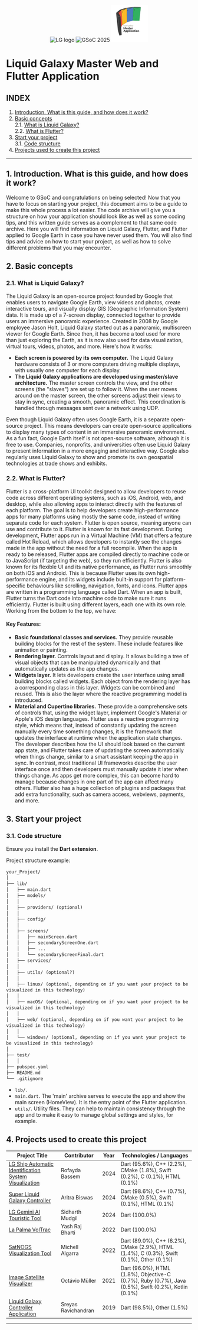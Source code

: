 <div><center>
<img src="https://blogger.googleusercontent.com/img/b/R29vZ2xl/AVvXsEjzI4JzY6oUy-dQaiW-HLmn5NQ7qiw7NUOoK-2cDU9cI6JwhPrNv0EkCacuKWFViEgXYrCFzlbCtHZQffY6a73j6_ATFjfeU7r6OxXxN5K8sGjfOlp3vvd6eCXZrozlu34fUG5_cKHmzZWa4axb-vJRKjLr2tryz0Zw30gTv3S0ET57xsCiD25WMPn3wA/s800/LIQUIDGALAXYLOGO.png" height="80" alt="LG logo"> <img src="https://media.licdn.com/dms/image/v2/D5622AQFBOm69p-dqTw/feedshare-shrink_800/feedshare-shrink_800/0/1726943125286?e=2147483647&v=beta&t=lb1DLkLO9TE_f32YzmFLJc7QxIMUEvBjZdu2IvImTdw" height="80" alt="GSoC 2025"> <img src="images/LGMasterWebAppLogo.png" height="100" alt="LG Master Web App logo">
</center></div>


# Liquid Galaxy Master Web and Flutter Application 


## INDEX

1. [Introduction. What is this guide, and how does it work?](#id1)
2. [Basic concepts](#id2)  
   2.1. [What is Liquid Galaxy?](#id21)  
   2.2. [What is Flutter?](#id22)  
3. [Start your project](#id3)  
   3.1. [Code structure](#id31)  
4. [Projects used to create this project](#id4)  

---

<h2 id="id1"> 1. Introduction. What is this guide, and how does it work? </h2>

Welcome to GSoC and congratulations on being selected! Now that you have to focus on starting your project, this document aims to be a guide to make this whole process a lot easier.
The code archive will give you a structure on how your application should look like as well as some coding tips, and this written guide serves as a complement to that same code archive. Here you will find information on Liquid Galaxy, Flutter, and Flutter applied to Google Earth in case you have never used them. You will also find tips and advice on how to start your project, as well as how to solve different problems that you may encounter.


<h2 id="id2"> 2. Basic concepts </h2>

<h3 id="id21"> 2.1. What is Liquid Galaxy? </h3>
The Liquid Galaxy is an open-source project founded by Google that enables users to navigate Google Earth, view videos and photos, create interactive tours, and visually display GIS (Geographic Information System) data. It is made up of a 7-screen display, connected together to provide users an immersive panoramic experience. Created in 2008 by Google employee Jason Holt, Liquid Galaxy started out as a panoramic, multiscreen viewer for Google Earth. Since then, it has become a tool used for more than just exploring the Earth, as it is now also used for data visualization, virtual tours, videos, photos, and more. Here's how it works:

- **Each screen is powered by its own computer.**  The Liquid Galaxy hardware consists of 3 or more computers driving multiple displays, with usually one computer for each display.
- **The Liquid Galaxy applications are developed using master/slave architecture.** The master screen controls the view, and the other screens (the "slaves") are set up to follow it. When the user moves around on the master screen, the other screens adjust their views to stay in sync, creating a smooth, panoramic effect. This coordination is handled through messages sent over a network using UDP.

Even though Liquid Galaxy often uses Google Earth, it is a separate open-source project. This means developers can create open-source applications to display many types of content in an immersive panoramic environment. As a fun fact, Google Earth itself is not open-source software, although it is free to use.
Companies, nonprofits, and universities often use Liquid Galaxy to present information in a more engaging and interactive way. Google also regularly uses Liquid Galaxy to show and promote its own geospatial technologies at trade shows and exhibits.

<h3 id="id22"> 2.2. What is Flutter? </h3>

Flutter is a cross-platform UI toolkit designed to allow developers to reuse code across different operating systems, such as iOS, Android, web, and desktop, while also allowing apps to interact directly with the features of each platform. The goal is to help developers create high-performance apps for many platforms using mostly the same code, instead of writing separate code for each system. Flutter is open source, meaning anyone can use and contribute to it.
Flutter is known for its fast development. During development, Flutter apps run in a Virtual Machine (VM) that offers a feature called Hot Reload, which allows developers to instantly see the changes made in the app without the need for a full recompile. When the app is ready to be released, Flutter apps are compiled directly to machine code or to JavaScript (if targeting the web), so they run efficiently. Flutter is also known for its flexible UI and its native performance, as Flutter runs smoothly on both iOS and Android. This is because Flutter uses its own high-performance engine, and its widgets include built-in support for platform-specific behaviours like scrolling, navigation, fonts, and icons.
Flutter apps are written in a programming language called Dart. When an app is built, Flutter turns the Dart code into machine code to make sure it runs efficiently. Flutter is built using different layers, each one with its own role. Working from the bottom to the top, we have:

#### Key Features:

- **Basic foundational classes and services.** They provide reusable building blocks for the rest of the system. These include features like animation or painting.
- **Rendering layer.** Controls layout and display. It allows building a tree of visual objects that can be manipulated dynamically and that automatically updates as the app changes.
- **Widgets layer.** It lets developers create the user interface using small building blocks called widgets. Each object from the rendering layer has a corresponding class in this layer. Widgets can be combined and reused. This is also the layer where the reactive programming model is introduced.
- **Material and Cupertino libraries.** These provide a comprehensive sets of controls that, using the widget layer, implement Google's Material or Apple's iOS design languages.
Flutter uses a reactive programming style, which means that, instead of constantly updating the screen manually every time something changes, it is the framework that updates the interface at runtime when the application state changes. The developer describes how the UI should look based on the current app state, and Flutter takes care of updating the screen automatically when things change, similar to a smart assistant keeping the app in sync.
In contrast, most traditional UI frameworks describe the user interface once and then developers must manually update it later when things change. As apps get more complex, this can become hard to manage because changes in one part of the app can affect many others. Flutter also has a huge collection of plugins and packages that add extra functionality, such as camera access, webviews, payments, and more.


<h2 id="id3"> 3. Start your project </h2>

<h3 id="id31"> 3.1. Code structure </h3>

Ensure you install the **Dart extension**.

Project structure example:

```plaintext
your_Project/
│
├── lib/
│   ├── main.dart
│   ├── models/
│   │
│   ├── providers/ (optional)
│   │
│   ├── config/
│   │
│   ├── screens/
│   │   ├── mainScreen.dart
│   │   ├── secondaryScreenOne.dart
│   │   ├── ...
│   │   └── secondaryScreenFinal.dart
│   ├── services/
│   │
│   ├── utils/ (optional?)
│   │
│   ├── linux/ (optional, depending on if you want your project to be visualized in this technology)
│   │
│   ├── macOS/ (optional, depending on if you want your project to be visualized in this technology)
│   │
│   ├── web/ (optional, depending on if you want your project to be visualized in this technology)
│   │
│   └── windows/ (optional, depending on if you want your project to be visualized in this technology)
│
├── test/
│   │
├── pubspec.yaml
├── README.md
└── .gitignore
```

- `lib/`.
- `main.dart`. The 'main' archive serves to execute the app and show the main screen (HomeView). It is the entry point of the Flutter application.
- `utils/`. Utility files. They can help to maintain consistency through the app and to make it easy to manage global settings and styles, for example.


<h2 id="id4"> 4. Projects used to create this project </h2>

| Project Title | Contributor | Year | Technologies / Languages |
|---------------|-------------|------|---------------------------|
| [LG Ship Automatic Identification System Visualization](https://github.com/LiquidGalaxyLAB/LG-Ship-Automatic-Identification-System-visualization) | Rofayda Bassem | 2024 | Dart (95.6%), C++ (2.2%), CMake (1.8%), Swift (0.2%), C (0.1%), HTML (0.1%) |
| [Super Liquid Galaxy Controller](https://github.com/LiquidGalaxyLAB/Super-Liquid-Galaxy-Controller) | Aritra Biswas | 2024 | Dart (98.6%), C++ (0.7%), CMake (0.5%), Swift (0.1%), HTML (0.1%) |
| [LG Gemini AI Touristic Tool](https://github.com/LiquidGalaxyLAB/LG-Gemini-AI-Touristic-info-tool) | Sidharth Mudgil | 2024 | Dart (100.0%) |
| [La Palma VolTrac](https://github.com/LiquidGalaxyLAB/La-Palma-Volcano-Eruption-Tracking-Tool) | Yash Raj Bharti | 2022 | Dart (100.0%) |
| [SatNOGS Visualization Tool](https://github.com/LiquidGalaxyLAB/SatNOGS-Visualization-Tool) | Michell Algarra | 2022 | Dart (89.0%), C++ (6.2%), CMake (2.9%), HTML (1.4%), C (0.3%), Swift (0.1%), Other (0.1%) |
| [Image Satellite Visualizer](https://github.com/LiquidGalaxyLAB/image-satellite-visualizer) | Octávio Müller | 2021 | Dart (96.0%), HTML (1.8%), Objective-C (0.7%), Ruby (0.7%), Java (0.5%), Swift (0.2%), Kotlin (0.1%) |
| [Liquid Galaxy Controller Application](https://github.com/LiquidGalaxyLAB/lg_controller) | Sreyas Ravichandran | 2019 | Dart (98.5%), Other (1.5%) |

---

